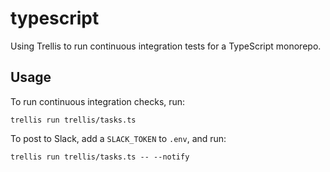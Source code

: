 # typescript

Using Trellis to run continuous integration tests for a TypeScript monorepo.

## Usage

To run continuous integration checks, run:

```shell
trellis run trellis/tasks.ts
```

To post to Slack, add a `SLACK_TOKEN` to `.env`, and run:

```shell
trellis run trellis/tasks.ts -- --notify
```
